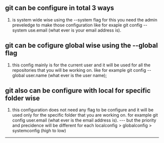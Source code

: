 ## git can be configure in total 3 ways

1. is system wide wise using the --system flag for this you need the admin preveledge to make those configuration
   like for exaple git config --system use.email (what ever is your email address is).

## git can be cofigure global wise using the --global flag

1. this config mainly is for the current user and it will be used for all the repositories that you will be working on.
   like for example git config --global user.name (what ever is the user name);

## git also can be configure with local for specific folder wise

1. this configuration does not need any flag to be configure and it will be used only for the specific folder that you are working on.
   for example git config user.email (what ever is the email address is).
   --- but the priority and precidence will be different for each
   localconfig > globalconfig > systemconfig (high to low)

---
